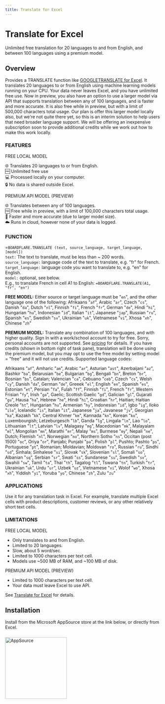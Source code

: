 ```yaml
---
title: Translate for Excel
---
```


# Translate for Excel

Unlimited free translation for 20 languages to and from English, and between 100 languages using a premium model.

## Overview

Provides a TRANSLATE function like <a href="http://www.boardflare.com/blog/2024/googletranslate-excel">GOOGLETRANSLATE for Excel</a>.  It translates 20 languages to or from English using machine learning models running on your CPU.  Your data never leaves Excel, and you have unlimited free use.  Now in preview, you also have an option to use a larger model via API that supports translation between any of 100 languages, and is faster and more accurate.  It is also free while in preview, but with a limit of 500,000 characters total usage.  Our plan is offer this larger model locally also, but we're not quite there yet, so this is an interim solution to help users that need broader language support.  We will be offering an inexpensive subscription soon to provide additional credits while we work out how to make this work locally.

<h3>FEATURES</h3>

FREE LOCAL MODEL

🌐 Translates 20 languages to or from English.<br>
🆓 Unlimited free use<br>
💻 Processed locally on your computer.<br>
🔒 No data is shared outside Excel.<br>

PREMIUM API MODEL (PREVIEW)

🌐 Translates between any of 100 languages.<br>
🆓 Free while in preview, with a limit of 100,000 characters total usage.<br>
🚀 Faster and more accurate (due to larger model size).<br>
☁️ Runs in cloud, however none of your data is logged.<br>

<h3>FUNCTION</h3>

=<code>BOARDFLARE.TRANSLATE (text, source_language, target_language, [model])</code><br>
<code>text:</code> The text to translate, must be less than ~ 200 words.<br>
<code>source_language:</code> language code of the text to translate, e.g. "fr" for French.<br>
<code>target_language:</code> language code you want to translate to, e.g. "en" for English.<br>
<code>model:</code> optional, see below.<br>
E.g., to translate French in cell A1 to English: <code>=BOARDFLARE.TRANSLATE(A1, "fr", "en")</code><br>

<b>FREE MODEL:</b> Either source or target language must be "<code>en</code>", and the other language one of the following: Afrikaans "<code>af</code>", Arabic "<code>ar</code>", Czech "<code>cs</code>", Danish "<code>da</code>", Dutch "<code>nl</code>", Finnish "<code>fi</code>", French "<code>fr</code>", German "<code>de</code>", Hindi "<code>hi</code>", Hungarian "<code>hu</code>", Indonesian "<code>id</code>", Italian "<code>it</code>", Japanese "<code>jap</code>", Russian "<code>ru</code>", Spanish "<code>es</code>", Swedish "<code>sv</code>", Ukrainian "<code>uk</code>", Vietnamese "<code>vi</code>", Xhosa "<code>xh</code>", Chinese "<code>zh</code>"

<b>PREMIUM MODEL:</b> Translate any combination of 100 languages, and with higher quality. Sign In with a work/school account to try for free. Sorry, personal accounts are not supported. See <a href="https://www.boardflare.com/apps/pricing" target="_blank" rel="noopener">pricing</a> for details. If you have credits (shown in bottom right of task pane), translation will be done using the premium model, but you may opt to use the free model by setting model = "free" and it will not use credits. Supported language codes:

Afrikaans "<code>af</code>", Amharic "<code>am</code>", Arabic "<code>ar</code>", Asturian "<code>ast</code>", Azerbaijani "<code>az</code>", Bashkir "<code>ba</code>", Belarusian "<code>be</code>", Bulgarian "<code>bg</code>", Bengali "<code>bn</code>", Breton "<code>br</code>", Bosnian "<code>bs</code>", Catalan; Valencian "<code>ca</code>", Cebuano "<code>ceb</code>", Czech "<code>cs</code>", Welsh "<code>cy</code>", Danish "<code>da</code>", German "<code>de</code>", Greeek "<code>el</code>", English "<code>en</code>", Spanish "<code>es</code>", Estonian "<code>et</code>", Persian "<code>fa</code>", Fulah "<code>ff</code>", Finnish "<code>fi</code>", French "<code>fr</code>", Western Frisian "<code>fy</code>", Irish "<code>ga</code>", Gaelic; Scottish Gaelic "<code>gd</code>", Galician "<code>gl</code>", Gujarati "<code>gu</code>", Hausa "<code>ha</code>", Hebrew "<code>he</code>", Hindi "<code>hi</code>", Croatian "<code>hr</code>", Haitian; Haitian Creole "<code>ht</code>", Hungarian "<code>hu</code>", Armenian "<code>hy</code>", Indonesian "<code>id</code>", Igbo "<code>ig</code>", Iloko "<code>ilo</code>", Icelandic "<code>is</code>", Italian "<code>it</code>", Japanese "<code>ja</code>", Javanese "<code>jv</code>", Georgian "<code>ka</code>", Kazakh "<code>kk</code>", Central Khmer "<code>km</code>", Kannada "<code>kn</code>", Korean "<code>ko</code>", Luxembourgish; Letzeburgesch "<code>lb</code>", Ganda "<code>lg</code>", Lingala "<code>ln</code>", Lao "<code>lo</code>", Lithuanian "<code>lt</code>", Latvian "<code>lv</code>", Malagasy "<code>mg</code>", Macedonian "<code>mk</code>", Malayalam "<code>ml</code>", Mongolian "<code>mn</code>", Marathi "<code>mr</code>", Malay "<code>ms</code>", Burmese "<code>my</code>", Nepali "<code>ne</code>", Dutch; Flemish "<code>nl</code>", Norwegian "<code>no</code>", Northern Sotho "<code>ns</code>", Occitan (post 1500) "<code>oc</code>", Oriya "<code>or</code>", Panjabi; Punjabi "<code>pa</code>", Polish "<code>pl</code>", Pushto; Pashto "<code>ps</code>", Portuguese "<code>pt</code>", Romanian; Moldavian; Moldovan "<code>ro</code>", Russian "<code>ru</code>", Sindhi "<code>sd</code>", Sinhala; Sinhalese "<code>si</code>", Slovak "<code>sk</code>", Slovenian "<code>sl</code>", Somali "<code>so</code>", Albanian "<code>sq</code>", Serbian "<code>sr</code>", Swati "<code>ss</code>", Sundanese "<code>su</code>", Swedish "<code>sv</code>", Swahili "<code>sw</code>", Tamil "<code>ta</code>", Thai "<code>th</code>", Tagalog "<code>tl</code>", Tswana "<code>tn</code>", Turkish "<code>tr</code>", Ukrainian "<code>uk</code>", Urdu "<code>ur</code>", Uzbek "<code>uz</code>", Vietnamese "<code>vi</code>", Wolof "<code>wo</code>", Xhosa "<code>xh</code>", Yiddish "<code>yi</code>", Yoruba "<code>yo</code>", Chinese "<code>zh</code>", Zulu "<code>zu</code>"

<h3>APPLICATIONS</h3>

Use it for any translation task in Excel. For example, translate multiple Excel cells with product descriptions, customer reviews, or any other relatively short text cells.

<h3>LIMITATIONS</h3>

FREE LOCAL MODEL<br>
<ul>
    <li>Only translates to and from English.</li>
    <li>Limited to 20 languages.</li>
    <li>Slow, about 5 word/sec.</li>
    <li>Limited to 1000 characters per text cell.</li>
    <li>Models use ~500 MB of RAM, and ~100 MB of disk.</li>
</ul>

PREMIUM API MODEL (PREVIEW)<br>
<ul>
    <li>Limited to 1000 characters per text cell.</li>
    <li>Your data must leave Excel to use API.</li>
</ul>

See <a href="https://www.boardflare.com/apps/excel/translate">Translate for Excel</a> for details.

## Installation

Install from the Microsoft AppSource store at the link below, or directly from Excel.

<a href="https://appsource.microsoft.com/en-us/product/office/WA200007046?tab=Overview">
    <img 
        src="/images/MS_AppSource.png" 
        alt="AppSource"
        style="padding-top: 10px; width: 200px;"
    />
</a>